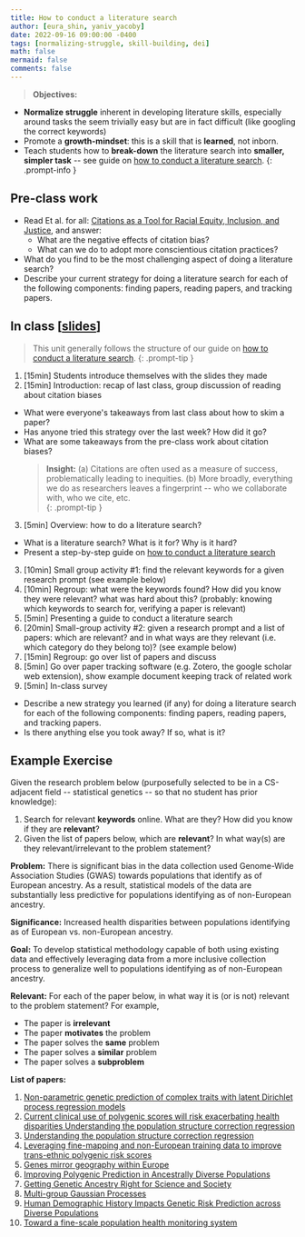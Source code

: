 ```yaml
---
title: How to conduct a literature search
author: [eura_shin, yaniv_yacoby]
date: 2022-09-16 09:00:00 -0400
tags: [normalizing-struggle, skill-building, dei]
math: false
mermaid: false
comments: false
---
```


> **Objectives:**
* **Normalize struggle** inherent in developing literature skills, especially around tasks the seem trivially easy but are in fact difficult (like googling the correct keywords)
* Promote a **growth-mindset**: this is a skill that is **learned**, not inborn.
* Teach students how to **break-down** the literature search into **smaller, simpler task** -- see guide on [how to conduct a literature search](https://yanivyacoby.github.io/harvard-cs290/materials/how-to-do-a-literature-search).
{: .prompt-info }


## Pre-class work
* Read Et al. for all: [Citations as a Tool for Racial Equity, Inclusion, and Justice](https://rurisi.com/citation-guide), and answer:
  * What are the negative effects of citation bias?
  * What can we do to adopt more conscientious citation practices?
* What do you find to be the most challenging aspect of doing a literature search? 
* Describe your current strategy for doing a literature search for each of the following components: finding papers, reading papers, and tracking papers.


## In class \[[slides](https://docs.google.com/presentation/d/1i6_H-NZ3pDQdovg_cvTt4eS_xogvwCEV7yCilD92nxM/edit#slide=id.p)\]
> This unit generally follows the structure of our guide on [how to conduct a literature search](https://yanivyacoby.github.io/harvard-cs290/materials/how-to-do-a-literature-search).
{: .prompt-tip }
1. [15min] Students introduce themselves with the slides they made
2. [15min] Introduction: recap of last class, group discussion of reading about citation biases
  * What were everyone's takeaways from last class about how to skim a paper?
  * Has anyone tried this strategy over the last week? How did it go?
  * What are some takeaways from the pre-class work about citation biases?
    > **Insight:** (a) Citations are often used as a measure of success, problematically leading to inequities. (b) More broadly, everything we do as researchers leaves a fingerprint -- who we collaborate with, who we cite, etc.  
    {: .prompt-tip }
3. [5min] Overview: how to do a literature search?
  * What is a literature search? What is it for? Why is it hard?
  * Present a step-by-step guide on [how to conduct a literature search](https://yanivyacoby.github.io/harvard-cs290/materials/how-to-do-a-literature-search)
3. [10min] Small group activity #1: find the relevant keywords for a given research prompt (see example below)
4. [10min] Regroup: what were the keywords found? How did you know they were relevant? what was hard about this? (probably: knowing which keywords to search for, verifying a paper is relevant)
5. [5min] Presenting a guide to conduct a literature search
6. [20min] Small-group activity #2: given a research prompt and a list of papers: which are relevant? and in what ways are they relevant (i.e. which category do they belong to)? (see example below)
7. [15min] Regroup: go over list of papers and discuss
8. [5min] Go over paper tracking software (e.g. Zotero, the google scholar web extension), show example document keeping track of related work
8. [5min] In-class survey
  * Describe a new strategy you learned (if any) for doing a literature search for each of the following components: finding papers, reading papers, and tracking papers.
  * Is there anything else you took away? If so, what is it?


## Example Exercise

Given the research problem below (purposefully selected to be in a CS-adjacent field -- statistical genetics -- so that no student has prior knowledge):
1. Search for relevant **keywords** online. What are they? How did you know if they are **relevant**?
2. Given the list of papers below, which are **relevant**? In what way(s) are they relevant/irrelevant to the problem statement?

**Problem:** There is significant bias in the data collection used Genome-Wide Association Studies (GWAS) towards populations that identify as of European ancestry. As a result, statistical models of the data are substantially less predictive for populations identifying as of non-European ancestry.

**Significance:** Increased health disparities between populations identifying as of European vs. non-European ancestry.

**Goal:** To develop statistical methodology capable of both using existing data and effectively leveraging data from a more inclusive collection process to generalize well to populations identifying as of non-European ancestry.

**Relevant:** For each of the paper below, in what way it is (or is not) relevant to the problem statement? For example,
* The paper is **irrelevant**
* The paper **motivates** the problem
* The paper solves the **same** problem
* The paper solves a **similar** problem
* The paper solves a **subproblem**

**List of papers:**
1. [Non-parametric genetic prediction of complex traits with latent Dirichlet process regression models](https://www.nature.com/articles/s41467-017-00470-2.pdf)
2. [Current clinical use of polygenic scores will risk exacerbating health disparities Understanding the population structure correction regression](https://www.ncbi.nlm.nih.gov/pmc/articles/PMC6563838/pdf/nihms-1030266.pdf)
3. [Understanding the population structure correction regression](https://arxiv.org/abs/2108.05655)
4. [Leveraging fine-mapping and non-European training data to improve trans-ethnic polygenic risk scores](https://www.medrxiv.org/content/10.1101/2021.01.19.21249483v1.full.pdf)
5. [Genes mirror geography within Europe](https://www.ncbi.nlm.nih.gov/pmc/articles/PMC2735096/pdf/nihms132060.pdf)
6. [Improving Polygenic Prediction in Ancestrally Diverse Populations](https://www.medrxiv.org/content/10.1101/2020.12.27.20248738v1.full)
7. [Getting Genetic Ancestry Right for Science and Society](https://arxiv.org/pdf/2110.05987.pdf)
8. [Multi-group Gaussian Processes](https://arxiv.org/abs/2110.08411)
9. [Human Demographic History Impacts Genetic Risk Prediction across Diverse Populations](https://www.ncbi.nlm.nih.gov/pmc/articles/PMC5384097/pdf/main.pdf)
10. [Toward a fine-scale population health monitoring system](https://www.cell.com/cell/fulltext/S0092-8674(21)00365-2?_returnURL=https:%2F%2Flinkinghub.elsevier.com%2Fretrieve%2Fpii%2FS0092867421003652%3Fshowall%3Dtrue)

